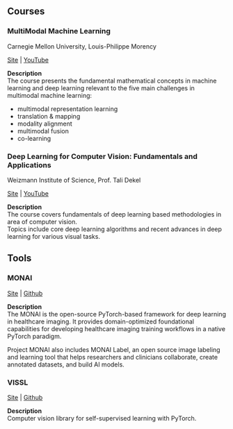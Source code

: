 ## Courses

### MultiModal Machine Learning
Carnegie Mellon University, Louis-Philippe Morency

[Site](https://cmu-multicomp-lab.github.io/mmml-course/fall2020/) | [YouTube](https://www.youtube.com/playlist?list=PL-Fhd_vrvisNup9YQs_TdLW7DQz-lda0G)

**Description**  
The course presents the fundamental mathematical concepts in machine learning and deep learning relevant to the five main challenges in multimodal machine learning:
- multimodal representation learning
- translation & mapping
- modality alignment
- multimodal fusion
- co-learning

### Deep Learning for Computer Vision: Fundamentals and Applications
Weizmann Institute of Science, Prof. Tali Dekel

[Site](https://dl4cv.github.io/index.html) | [YouTube](https://www.youtube.com/playlist?list=PL_Z2_U9MIJdNgFM7-f2fZ9ZxjVRP_jhJv)

**Description**  
The course covers fundamentals of deep learning based methodologies in area of computer vision.  
Topics include core deep learning algorithms and recent advances in deep learning for various visual tasks.

## Tools

### MONAI

[Site](https://monai.io/) | [Github](https://github.com/facebookresearch/vissl)

**Description**  
The MONAI is the open-source PyTorch-based framework for deep learning in healthcare imaging. It provides domain-optimized foundational capabilities for developing healthcare imaging training workflows in a native PyTorch paradigm.  

Project MONAI also includes MONAI Label, an open source image labeling and learning tool that helps researchers and clinicians collaborate, create annotated datasets, and build AI models.

### VISSL

[Site](https://vissl.ai/) | [Github](https://github.com/facebookresearch/vissl)

**Description**  
Computer vision library for self-supervised learning with PyTorch.
